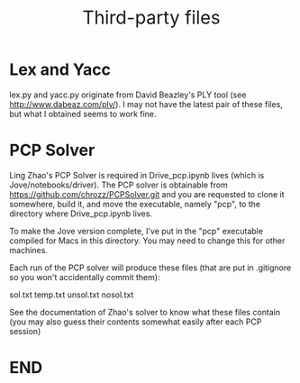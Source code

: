 <header> 
    <font size="6">
    Third-party files
    </font>
</header>

# Lex and Yacc

lex.py and yacc.py originate from David Beazley's PLY tool (see
http://www.dabeaz.com/ply/). I may not have the latest pair of
these files, but what I obtained seems to work fine.

# PCP Solver

Ling Zhao's PCP Solver is required in Drive_pcp.ipynb lives (which
is Jove/notebooks/driver). The PCP solver is obtainable from
https://github.com/chrozz/PCPSolver.git and you are requested to
clone it somewhere, build it, and move the executable, namely "pcp",
to the directory where Drive_pcp.ipynb lives.

To make the Jove version complete, I've put in the "pcp" executable
compiled for Macs in this directory. You may need to change this for
other machines.

Each run of the PCP solver will produce these files (that are put in
.gitignore so you won't accidentally commit them):

sol.txt
temp.txt
unsol.txt
nosol.txt

See the documentation of Zhao's solver to know what these files contain
(you may also guess their contents somewhat easily after each PCP session)

# END

   





